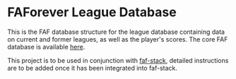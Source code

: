 # FAForever League Database

This is the FAF database structure for the league database containing data on current and former leagues, as well as the player's scores.
The core FAF database is available [here](https://github.com/FAForever/db).

This project is to be used in conjunction with
[faf-stack](https://github.com/FAForever/faf-stack),
detailed instructions are to be added once it has been integrated into faf-stack.
